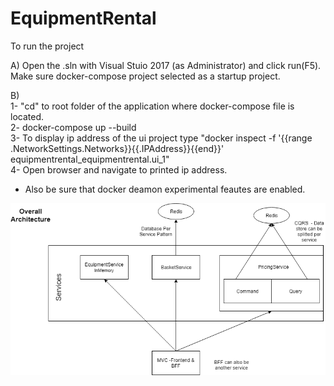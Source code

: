 # EquipmentRental

To run the project

A) Open the .sln with Visual Stuio 2017 (as Administrator) and click run(F5). Make sure docker-compose project selected as a startup project.

B) <br/>
  1- "cd" to root folder of the application where docker-compose file is located.  <br/>
  2- docker-compose up --build <br/>
  3- To display ip address of the ui project type "docker inspect -f '{{range .NetworkSettings.Networks}}{{.IPAddress}}{{end}}' equipmentrental_equipmentrental.ui_1" <br/>
  4- Open browser and navigate to printed ip address. <br/>
  
* Also be sure that docker deamon experimental feautes are enabled.





![Alt text](/Untitled%20Diagram.png?raw=true "Overall Architecture")
